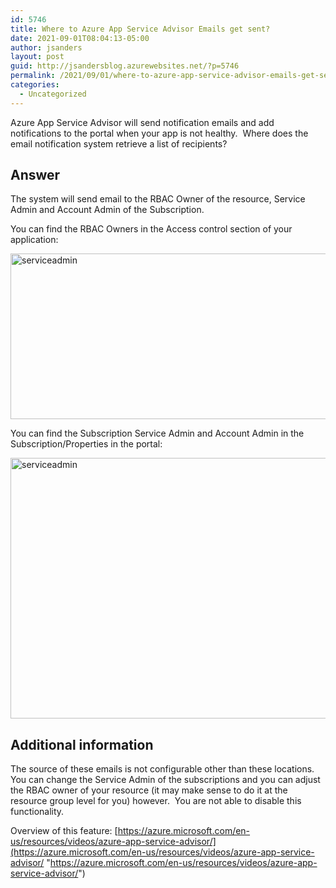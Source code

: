 ```yaml
---
id: 5746
title: Where to Azure App Service Advisor Emails get sent?
date: 2021-09-01T08:04:13-05:00
author: jsanders
layout: post
guid: http://jsandersblog.azurewebsites.net/?p=5746
permalink: /2021/09/01/where-to-azure-app-service-advisor-emails-get-sent/
categories:
  - Uncategorized
---
```

 

Azure App Service Advisor will send notification emails and add notifications to the portal when your app is not healthy.&nbsp; Where does the email notification system retrieve a list of recipients?

## Answer

The system will send email to the RBAC Owner of the resource, Service Admin and Account Admin of the Subscription.

You can find the RBAC Owners in the Access control section of your application:

[<img loading="lazy" width="543" height="265" title="serviceadmin" style="display: inline; background-image: none;" alt="serviceadmin" src="http://jsandersblog.azurewebsites.net/wp-content/uploads/2021/09/serviceadmin_thumb.jpg" border="0" />](http://jsandersblog.azurewebsites.net/wp-content/uploads/2021/09/serviceadmin.jpg)



You can find the Subscription Service Admin and Account Admin in the Subscription/Properties in the portal:

[<img loading="lazy" width="824" height="417" title="serviceadmin" style="display: inline; background-image: none;" alt="serviceadmin" src="http://jsandersblog.azurewebsites.net/wp-content/uploads/2021/09/serviceadmin_thumb-1.jpg" border="0" />](http://jsandersblog.azurewebsites.net/wp-content/uploads/2021/09/serviceadmin-1.jpg)



## Additional information

The source of these emails is not configurable other than these locations.&nbsp; You can change the Service Admin of the subscriptions and you can adjust the RBAC owner of your resource (it may make sense to do it at the resource group level for you) however.&nbsp; You are not able to disable this functionality.

Overview of this feature: [https://azure.microsoft.com/en-us/resources/videos/azure-app-service-advisor/](https://azure.microsoft.com/en-us/resources/videos/azure-app-service-advisor/ "https://azure.microsoft.com/en-us/resources/videos/azure-app-service-advisor/")
